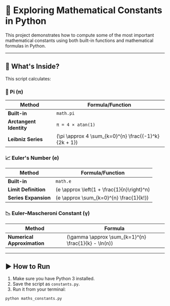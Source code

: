 # 📐 Exploring Mathematical Constants in Python

This project demonstrates how to compute some of the most important mathematical constants using both built-in functions and mathematical formulas in Python.

---

## 🧪 What's Inside?

This script calculates:

### 🥧 Pi (π)
| Method | Formula/Function |
|--------|------------------|
| **Built-in** | `math.pi` |
| **Arctangent Identity** | `π = 4 × atan(1)` |
| **Leibniz Series** | \(\pi \approx 4 \sum_{k=0}^{n} \frac{(-1)^k}{2k + 1}\) |

### 📈 Euler's Number (e)
| Method | Formula/Function |
|--------|------------------|
| **Built-in** | `math.e` |
| **Limit Definition** | \(e \approx \left(1 + \frac{1}{n}\right)^n\) |
| **Series Expansion** | \(e \approx \sum_{k=0}^{n} \frac{1}{k!}\) |

### 📉 Euler–Mascheroni Constant (γ)
| Method | Formula |
|--------|---------|
| **Numerical Approximation** | \(\gamma \approx \sum_{k=1}^{n} \frac{1}{k} - \ln(n)\) |

---

## ▶️ How to Run

1. Make sure you have Python 3 installed.
2. Save the script as `constants.py`.
3. Run it from your terminal:

```bash
python maths_constants.py
